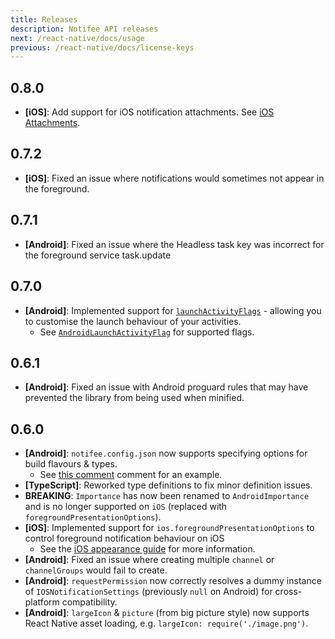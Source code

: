 ```yaml
---
title: Releases
description: Notifee API releases
next: /react-native/docs/usage
previous: /react-native/docs/license-keys
---
```


## 0.8.0

 - **[iOS]**: Add support for iOS notification attachments. See [iOS Attachments](https://notifee.app/react-native/docs/ios/appearance#attachments).

## 0.7.2

 - **[iOS]**: Fixed an issue where notifications would sometimes not appear in the foreground.


## 0.7.1

 - **[Android]**: Fixed an issue where the Headless task key was incorrect for the foreground service task.update

## 0.7.0

 - **[Android]**: Implemented support for [`launchActivityFlags`](https://notifee.app/react-native/reference/notificationpressaction#launchactivityflags) - allowing you to customise the launch behaviour of your activities.
   - See [`AndroidLaunchActivityFlag`](https://notifee.app/react-native/reference/androidlaunchactivityflag) for supported flags.

## 0.6.1

 - **[Android]**: Fixed an issue with Android proguard rules that may have prevented the library from being used when minified.

## 0.6.0

 - **[Android]**: `notifee.config.json` now supports specifying options for build flavours & types.
   - See [this comment](https://github.com/notifee/react-native-notifee/pull/67#issuecomment-640136025) comment for an example.
 - **[TypeScript]**: Reworked type definitions to fix minor definition issues.
 - **BREAKING**: `Importance` has now been renamed to `AndroidImportance` and is no longer supported on `iOS` (replaced with `foregroundPresentationOptions`).
 - **[iOS]**: Implemented support for `ios.foregroundPresentationOptions` to control foreground notification behaviour on iOS
   - See the [iOS appearance guide](https://notifee.app/react-native/docs/ios/appearance) for more information.
 - **[Android]**: Fixed an issue where creating multiple `channel` or `channelGroups` would fail to create.
 - **[Android]**: `requestPermission` now correctly resolves a dummy instance of `IOSNotificationSettings` (previously `null` on Android) for cross-platform compatibility.
 - **[Android]**: `largeIcon` & `picture` (from big picture style) now supports React Native asset loading, e.g. `largeIcon: require('./image.png')`.

